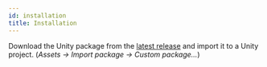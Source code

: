 ```yaml
---
id: installation
title: Installation
---
```


Download the Unity package from the [latest release](https://github.com/OndrejNepozitek/ProceduralLevelGenerator-Unity/releases/latest) and import it to a Unity project. (*Assets -> Import package -> Custom package...*)